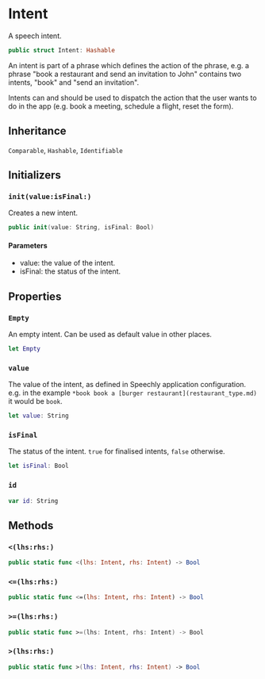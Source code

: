 # Intent

A speech intent.

``` swift
public struct Intent: Hashable
```

An intent is part of a phrase which defines the action of the phrase,
e.g. a phrase "book a restaurant and send an invitation to John" contains two intents,
"book" and "send an invitation".

Intents can and should be used to dispatch the action that the user wants to do in the app
(e.g. book a meeting, schedule a flight, reset the form).

## Inheritance

`Comparable`, `Hashable`, `Identifiable`

## Initializers

### `init(value:isFinal:)`

Creates a new intent.

``` swift
public init(value: String, isFinal: Bool)
```

#### Parameters

  - value: the value of the intent.
  - isFinal: the status of the intent.

## Properties

### `Empty`

An empty intent. Can be used as default value in other places.

``` swift
let Empty
```

### `value`

The value of the intent, as defined in Speechly application configuration.
e.g. in the example `*book book a [burger restaurant](restaurant_type.md)` it would be `book`.

``` swift
let value: String
```

### `isFinal`

The status of the intent.
`true` for finalised intents, `false` otherwise.

``` swift
let isFinal: Bool
```

> 

### `id`

``` swift
var id: String
```

## Methods

### `<(lhs:rhs:)`

``` swift
public static func <(lhs: Intent, rhs: Intent) -> Bool
```

### `<=(lhs:rhs:)`

``` swift
public static func <=(lhs: Intent, rhs: Intent) -> Bool
```

### `>=(lhs:rhs:)`

``` swift
public static func >=(lhs: Intent, rhs: Intent) -> Bool
```

### `>(lhs:rhs:)`

``` swift
public static func >(lhs: Intent, rhs: Intent) -> Bool
```
